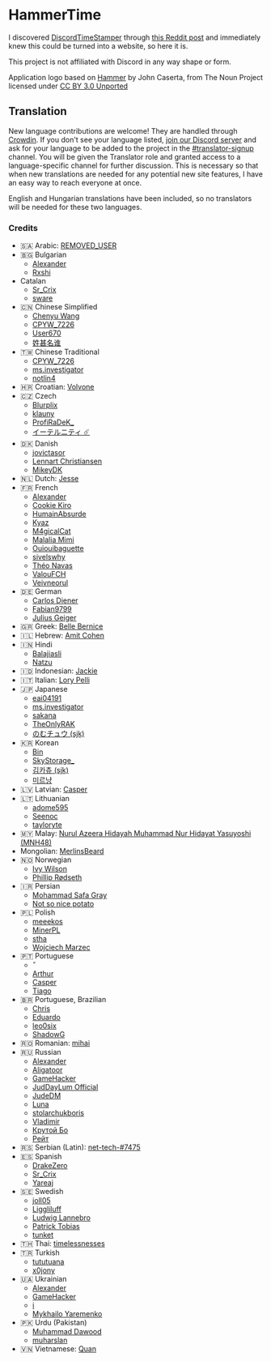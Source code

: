 <h1>HammerTime <a title="Crowdin" target="_blank" href="https://crowdin.com/project/sledgehammertime"><img src="https://badges.crowdin.net/sledgehammertime/localized.svg" alt=""></a></h1>

I discovered [DiscordTimeStamper] through [this Reddit post] and immediately knew this could be turned into a website,
so here it is.

[discordtimestamper]: https://github.com/TimeTravelPenguin/DiscordTimeStamper/

[this reddit post]: https://www.reddit.com/r/discordapp/comments/oiv86b/i_made_a_tool_to_make_timestamps_for_discord/

This project is not affiliated with Discord in any way shape or form.

Application logo based on [Hammer] by John Caserta, from The Noun Project licensed under [CC BY 3.0 Unported]

[hammer]: https://meta.m.wikimedia.org/wiki/File:Hammer_-_Noun_project_1306.svg

[cc by 3.0 unported]: https://creativecommons.org/licenses/by/3.0/deed.en

## Translation

New language contributions are welcome! They are handled through [Crowdin]. If you don't see your language listed,
[join our Discord server] and ask for your language to be added to the project in the [#translator-signup] channel. You
will be given the Translator role and granted access to a language-specific channel for further discussion. This is
necessary so that when new translations are needed for any potential new site features, I have an easy way to reach
everyone at once.

[crowdin]: https://crowdin.com/project/sledgehammertime

[join our discord server]: https://sledgehammerti.me/discord

[#translator-signup]: https://discord.com/channels/952258283882819595/952292965211074650

English and Hungarian translations have been included, so no translators will be needed for these two languages.

### Credits

- 🇸🇦 Arabic: [REMOVED_USER](https://crowdin.com/profile/REMOVED_USER)
- 🇧🇬 Bulgarian
  - [Alexander](https://crowdin.com/profile/Mr.Shad)
  - [Rxshi](https://crowdin.com/profile/Rxshi)
- Catalan
  - [Sr_Crix](https://crowdin.com/profile/Sr_Crix)
  - [sware](https://crowdin.com/profile/sware)
- 🇨🇳 Chinese Simplified
  - [Chenyu Wang](https://crowdin.com/profile/w11039685)
  - [CPYW_7226](https://crowdin.com/profile/CPYW_7226)
  - [User670](https://crowdin.com/profile/User670)
  - [姓甚名谁](https://crowdin.com/profile/febilly)
- 🇹🇼 Chinese Traditional
  - [CPYW_7226](https://crowdin.com/profile/CPYW_7226)
  - [ms.investigator](https://crowdin.com/profile/ms.)
  - [notlin4](https://crowdin.com/profile/notlin4)
- 🇭🇷 Croatian: [Volvone](https://github.com/volvone)
- 🇨🇿 Czech
  - [Blurplix](https://crowdin.com/profile/Blurplix)
  - [klauny](https://crowdin.com/profile/klauny)
  - [ProfiRaDeK_](https://crowdin.com/profile/surikatibratri)
  - [イーテルニティ ☄️](https://crowdin.com/profile/Ethxrnity)
- 🇩🇰 Danish
  - [jovictasor](https://crowdin.com/profile/jovictasor)
  - [Lennart Christiansen](https://crowdin.com/profile/LennartDenmark)
  - [MikeyDK](https://crowdin.com/profile/MikeyDK)
- 🇳🇱 Dutch: [Jesse](https://github.com/Jessuhh)
- 🇫🇷 French
  - [Alexander](https://crowdin.com/profile/Mr.Shad)
  - [Cookie Kiro](https://crowdin.com/profile/Cookikui)
  - [HumainAbsurde](https://crowdin.com/profile/humain)
  - [Kyaz](https://crowdin.com/profile/09kyaz)
  - [M4gicalCat](https://crowdin.com/profile/M4gicalCat)
  - [Malalia Mimi](https://crowdin.com/profile/MialyMusic)
  - [Ouiouibaguette](https://crowdin.com/profile/Ouiouibaguette)
  - [sivelswhy](https://crowdin.com/profile/sivelswhy)
  - [Théo Navas](https://crowdin.com/profile/GrifGrif)
  - [ValouFCH](https://crowdin.com/profile/ValouFCH)
  - [Veivneorul](https://crowdin.com/profile/Veivneorul)
- 🇩🇪 German
  - [Carlos Diener](https://crowdin.com/profile/carlos.diener)
  - [Fabian9799](https://crowdin.com/profile/Fabian9799)
  - [Julius Geiger](https://crowdin.com/profile/julix00)
- 🇬🇷 Greek: [Belle Bernice](https://crowdin.com/profile/BelleBernice)
- 🇮🇱 Hebrew: [Amit Cohen](https://crowdin.com/profile/ZeRealOne)
- 🇮🇳 Hindi
  - [Balajiasli](https://crowdin.com/profile/Balajiasli)
  - [Natzu](https://crowdin.com/profile/natieon)
- 🇮🇩 Indonesian: [Jackie](https://github.com/Jckcr)
- 🇮🇹 Italian: [Lory Pelli](https://github.com/lorypelli)
- 🇯🇵 Japanese
  - [eai04191](https://crowdin.com/profile/eai04191)
  - [ms.investigator](https://crowdin.com/profile/ms.)
  - [sakana](https://crowdin.com/profile/sakana0580)
  - [TheOnlyRAK](https://crowdin.com/profile/TheOnlyRAK)
  - [のむチュウ (sjk)](https://github.com/sjkim04)
- 🇰🇷 Korean
  - [Bin](https://crowdin.com/profile/cheesepickle12345678)
  - [SkyStorage_](https://crowdin.com/profile/SkyStorage_)
  - [김카츄 (sjk)](https://github.com/sjkim04)
  - [미르냥](https://crowdin.com/profile/Mirnyang)
- 🇱🇻 Latvian: [Casper](https://crowdin.com/profile/JajarGG)
- 🇱🇹 Lithuanian
  - [adome595](https://crowdin.com/profile/adome595)
  - [Seenoc](https://crowdin.com/profile/Seenoc)
  - [tayloryte](https://crowdin.com/profile/tayloryte)
- 🇲🇾 Malay: [Nurul Azeera Hidayah Muhammad Nur Hidayat Yasuyoshi (MNH48)](https://crowdin.com/profile/mnh48)
- Mongolian: [MerlinsBeard](https://crowdin.com/profile/MerlinsBeard)
- 🇳🇴 Norwegian
  - [Ivy Wilson](https://crowdin.com/profile/zach.lawnmower)
  - [Phillip Rødseth](https://crowdin.com/profile/philliphatrod)
- 🇮🇷 Persian
  - [Mohammad Safa Gray](https://crowdin.com/profile/DeadMarco)
  - [Not so nice potato](https://crowdin.com/profile/regimanhj)
- 🇵🇱 Polish
  - [meeekos](https://crowdin.com/profile/meeekos)
  - [MinerPL](https://github.com/minerpl)
  - [stha](https://crowdin.com/profile/sthakrk)
  - [Wojciech Marzec](https://crowdin.com/profile/C.Ezra.M)
- 🇵🇹 Portuguese
  - [ً](https://crowdin.com/profile/buckshot-)
  - [Arthur](https://crowdin.com/profile/DuperKnight)
  - [Casper](https://crowdin.com/profile/JajarGG)
  - [Tiago](https://crowdin.com/profile/DemiCool)
- 🇧🇷 Portuguese, Brazilian
  - [Chris](https://crowdin.com/profile/Chrisdbhr)
  - [Eduardo](https://crowdin.com/profile/Nirewen)
  - [leo0six](https://crowdin.com/profile/leo0six)
  - [ShadowG](https://crowdin.com/profile/ShadowG)
- 🇷🇴 Romanian: [mihai](https://crowdin.com/profile/mihaiofficialRO)
- 🇷🇺 Russian
  - [Alexander](https://crowdin.com/profile/Mr.Shad)
  - [Aligatoor](https://crowdin.com/profile/Aligatoor)
  - [GameHacker](https://crowdin.com/profile/GameHacker)
  - [JudDayLum Official](https://crowdin.com/profile/JudDayLum)
  - [JudeDM](https://crowdin.com/profile/JudeDM)
  - [Luna](https://crowdin.com/profile/NightyCloud)
  - [stolarchukboris](https://crowdin.com/profile/PleasedontslammykeyboarddfsdoijfwR)
  - [Vladimir](https://crowdin.com/profile/bill876)
  - [Крутой Бо](https://crowdin.com/profile/arturfomenko8)
  - [Рейт](https://crowdin.com/profile/helppriklreyta)
- 🇷🇸 Serbian (Latin): [net-tech-#7475](https://nettech.dev/)
- 🇪🇸 Spanish
  - [DrakeZero](https://crowdin.com/profile/DrakeZero)
  - [Sr_Crix](https://crowdin.com/profile/Sr_Crix)
  - [Yareaj](https://github.com/Yareaj/)
- 🇸🇪 Swedish
  - [joll05](https://crowdin.com/profile/joll05)
  - [Liggliluff](https://github.com/Liggliluff)
  - [Ludwig Lannebro](https://crowdin.com/profile/lannebroludwig)
  - [Patrick Tobias](https://crowdin.com/profile/patricktobias)
  - [tunket](https://crowdin.com/profile/tunket)
- 🇹🇭 Thai: [timelessnesses](https://github.com/timelessnesses)
- 🇹🇷 Turkish
  - [tututuana](https://github.com/tututuana)
  - [x0jony](https://crowdin.com/profile/x0jony)
- 🇺🇦 Ukrainian
  - [Alexander](https://crowdin.com/profile/Mr.Shad)
  - [GameHacker](https://crowdin.com/profile/GameHacker)
  - [i](https://crowdin.com/profile/enky)
  - [Mykhailo Yaremenko](https://crowdin.com/profile/WhiteBear60)
- 🇵🇰 Urdu (Pakistan)
  - [Muhammad Dawood](https://crowdin.com/profile/Developer_X)
  - [muharslan](https://crowdin.com/profile/muharslan)
- 🇻🇳 Vietnamese: [Quan](https://crowdin.com/profile/quanonthecob)
